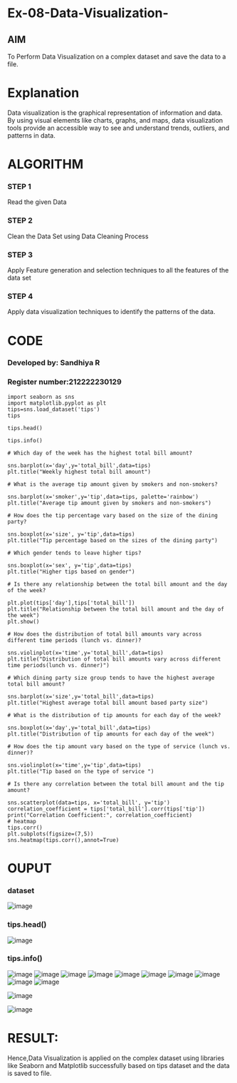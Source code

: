 # Ex-08-Data-Visualization-

## AIM
To Perform Data Visualization on a complex dataset and save the data to a file. 

# Explanation
Data visualization is the graphical representation of information and data. By using visual elements like charts, graphs, and maps, data visualization tools provide an accessible way to see and understand trends, outliers, and patterns in data.

# ALGORITHM
### STEP 1
Read the given Data
### STEP 2
Clean the Data Set using Data Cleaning Process
### STEP 3
Apply Feature generation and selection techniques to all the features of the data set
### STEP 4
Apply data visualization techniques to identify the patterns of the data.


# CODE
### Developed by: Sandhiya R 
### Register number:212222230129
```
import seaborn as sns
import matplotlib.pyplot as plt
tips=sns.load_dataset('tips')
tips

tips.head()

tips.info()

# Which day of the week has the highest total bill amount?

sns.barplot(x='day',y='total_bill',data=tips)
plt.title("Weekly highest total bill amount")

# What is the average tip amount given by smokers and non-smokers?

sns.barplot(x='smoker',y='tip',data=tips, palette='rainbow')
plt.title("Average tip amount given by smokers and non-smokers")

# How does the tip percentage vary based on the size of the dining party?

sns.boxplot(x='size', y='tip',data=tips)
plt.title("Tip percentage based on the sizes of the dining party")

# Which gender tends to leave higher tips?

sns.boxplot(x='sex', y='tip',data=tips)
plt.title("Higher tips based on gender")

# Is there any relationship between the total bill amount and the day of the week?

plt.plot(tips['day'],tips['total_bill'])
plt.title("Relationship between the total bill amount and the day of the week")
plt.show()

# How does the distribution of total bill amounts vary across different time periods (lunch vs. dinner)?

sns.violinplot(x='time',y='total_bill',data=tips)
plt.title("Distribution of total bill amounts vary across different time periods(lunch vs. dinner)")

# Which dining party size group tends to have the highest average total bill amount?

sns.barplot(x='size',y='total_bill',data=tips)
plt.title("Highest average total bill amount based party size")

# What is the distribution of tip amounts for each day of the week?

sns.boxplot(x='day',y='total_bill',data=tips)
plt.title("Distribution of tip amounts for each day of the week")

# How does the tip amount vary based on the type of service (lunch vs. dinner)?

sns.violinplot(x='time',y='tip',data=tips)
plt.title("Tip based on the type of service ")

# Is there any correlation between the total bill amount and the tip amount?

sns.scatterplot(data=tips, x='total_bill', y='tip')
correlation_coefficient = tips['total_bill'].corr(tips['tip'])
print("Correlation Coefficient:", correlation_coefficient)
# heatmap
tips.corr()
plt.subplots(figsize=(7,5))
sns.heatmap(tips.corr(),annot=True)
```


# OUPUT
### dataset
![image](https://github.com/SandhiyaR1/Ex-08-Data-Visualization_1/assets/113497571/28593b17-0dba-4589-b9ec-718bcda4d79a)

### tips.head()
![image](https://github.com/SandhiyaR1/Ex-08-Data-Visualization_1/assets/113497571/1223b6bf-d460-4128-8b18-e2333eff3b3a)
### tips.info()
![image](https://github.com/SandhiyaR1/Ex-08-Data-Visualization_1/assets/113497571/682a7c3e-0ce7-42c7-a381-21575df45c98)
![image](https://github.com/SandhiyaR1/Ex-08-Data-Visualization_1/assets/113497571/86be5204-f9bd-4ca6-92f5-e3e82a58aade)
![image](https://github.com/SandhiyaR1/Ex-08-Data-Visualization_1/assets/113497571/dc2deec7-ba35-439a-b8d4-220f449df08f)
![image](https://github.com/SandhiyaR1/Ex-08-Data-Visualization_1/assets/113497571/0ad3bbfa-cb40-43cb-9b72-5fddf526f2a6)
![image](https://github.com/SandhiyaR1/Ex-08-Data-Visualization_1/assets/113497571/9e62a748-6f84-4cba-bad2-a7d86ffdceac)
![image](https://github.com/SandhiyaR1/Ex-08-Data-Visualization_1/assets/113497571/691ed07c-f2ad-4a9e-84c5-c69d468f3c6d)
![image](https://github.com/SandhiyaR1/Ex-08-Data-Visualization_1/assets/113497571/9b6bfe23-d25e-4144-ad04-be8efbf3bd00)
![image](https://github.com/SandhiyaR1/Ex-08-Data-Visualization_1/assets/113497571/68157a59-dc3d-4809-9c8a-875153b001c2)
![image](https://github.com/SandhiyaR1/Ex-08-Data-Visualization_1/assets/113497571/b80d5848-dccc-4068-a06c-ef3bcbb7dea8)
![image](https://github.com/SandhiyaR1/Ex-08-Data-Visualization_1/assets/113497571/280e9551-6bc3-4474-985b-87636575cbf6)

![image](https://github.com/SandhiyaR1/Ex-08-Data-Visualization_1/assets/113497571/737c104c-3112-4057-879d-3f4ad003aead)

![image](https://github.com/SandhiyaR1/Ex-08-Data-Visualization_1/assets/113497571/eb04fc8c-a521-4c9e-b4e1-07282ee6ba56)
# RESULT:
Hence,Data Visualization is applied on the complex dataset using libraries like Seaborn and Matplotlib successfully based on tips dataset and the data is saved to file.

